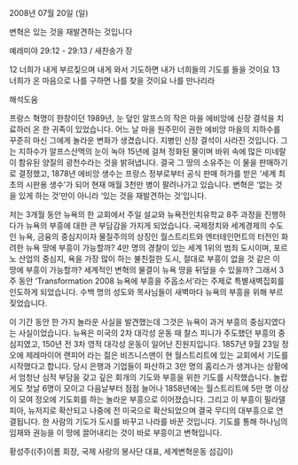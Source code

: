 2008년 07월 20일 (일)

변혁은 있는 것을 재발견하는 것입니다



예레미야 29:12 - 29:13 / 새찬송가  장


12 너희가 내게 부르짖으며 내게 와서 기도하면 내가 너희들의 기도를 들을 것이요 
13 너희가 온 마음으로 나를 구하면 나를 찾을 것이요 나를 만나리라

해석도움





프랑스 혁명이 한창이던 1989년, 눈 덮인 알프스의 작은 마을 에비앙에 신장 결석을 치료하러 온 한 귀족이 있었습니다. 어느 날 마을 원주민이 권한 에비앙 마을의 지하수를 꾸준히 마신 그에게 놀라운 변화가 생겼습니다. 지병인 신장 결석이 사라진 것입니다. 그는 지하수가 알프스산맥의 눈이 녹아 15년에 걸쳐 정화된 물이며 바위 속에 많은 미네랄이 함유된 양질의 광천수라는 것을 밝혀냅니다. 결국 그 땅의 소유주는 이 물을 판매하기로 결정했고, 1878년 에비앙 생수는 프랑스 정부로부터 공식 판매 허가를 받은 ‘세계 최초의 시판용 생수’가 되어 현재 매월 3천만 병이 팔려나가고 있습니다. 변혁은 ‘없는 것을 있게 하는 것’만이 아니라 ‘있는 것을 재발견하는 것’입니다. 

 저는 3개월 동안 뉴욕의 한 교회에서 주일 설교와 뉴욕전인치유학교 8주 과정을 진행하다가 뉴욕의 부흥에 대한 큰 부담감을 가지게 되었습니다. 국제정치와 세계경제의 수도인 뉴욕, 금융의 중심지이자 물질주의의 상징인 월스트리트와 엔터테인먼트의 터전인 화려한 뉴욕 땅에 부흥이 가능할까? 4만 명의 경찰이 있는 세계 1위의 범죄 도시이며, 포르노 산업의 중심지, 욕을 가장 많이 하는 불친절한 도시, 절대로 부흥이 없을 것 같은 이 땅에 부흥이 가능할까? 세계적인 변혁의 물결이 뉴욕 땅을 뒤덮을 수 있을까? 그래서 3주 동안 ‘Transformation 2008 뉴욕에 부흥을 주옵소서’라는 주제로 특별새벽집회를 인도하게 되었습니다. 수백 명의 성도와 목사님들이 새벽마다 뉴욕의 부흥을 위해 부르짖었습니다. 

 이 기간 동안 한 가지 놀라운 사실을 발견했는데 그것은 뉴욕이 과거 부흥의 중심지였다는 사실이었습니다. 뉴욕은 미국의 2차 대각성 운동 때 찰스 피니가 주도했던 부흥의 중심지였고, 150년 전 3차 영적 대각성 운동이 일어난 진원지입니다. 1857년 9월 23일 정오에 제레마이어 랜피어 라는 젊은 비즈니스맨이 현 월스트리트에 있는 교회에서 기도를 시작했다고 합니다. 당시 은행과 기업들이 파산하고 3만 명의 홈리스가 생겨나는 상황에서 엄청난 심적 부담을 갖고 깊은 회개의 기도와 부흥을 위한 기도를 시작했습니다. 놀랍게도 첫날 6명이 모이고 다음날부터 점점 늘어나 1858년에는 월스트리트에 5만 명 이상이 모여 정오에 기도회를 하는 놀라운 부흥으로 이어졌습니다. 그리고 이 부흥이 필라델피아, 뉴저지로 확산되고 나중에 전 미국으로 확산되었으며 결국 무디의 대부흥으로 연결됩니다. 한 사람의 기도가 도시를 바꾸고 나라를 바꾼 것입니다. 기도를 통해 하나님의 임재와 권능을 이 땅에 끌어내리는 것이 바로 부흥이고 변혁입니다. 

황성주((주)이롬 회장, 국제 사랑의 봉사단 대표, 세계변혁운동 섬김이)